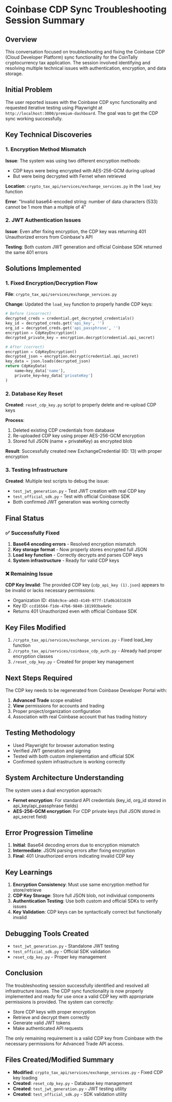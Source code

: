 # Coinbase CDP Sync Troubleshooting Session Summary

## Overview
This conversation focused on troubleshooting and fixing the Coinbase CDP (Cloud Developer Platform) sync functionality for the CoinTally cryptocurrency tax application. The session involved identifying and resolving multiple technical issues with authentication, encryption, and data storage.

## Initial Problem
The user reported issues with the Coinbase CDP sync functionality and requested iterative testing using Playwright at `http://localhost:3000/premium-dashboard`. The goal was to get the CDP sync working successfully.

## Key Technical Discoveries

### 1. Encryption Method Mismatch
**Issue**: The system was using two different encryption methods:
- CDP keys were being encrypted with AES-256-GCM during upload
- But were being decrypted with Fernet when retrieved

**Location**: `crypto_tax_api/services/exchange_services.py` in the `load_key` function

**Error**: "Invalid base64-encoded string: number of data characters (533) cannot be 1 more than a multiple of 4"

### 2. JWT Authentication Issues
**Issue**: Even after fixing encryption, the CDP key was returning 401 Unauthorized errors from Coinbase's API

**Testing**: Both custom JWT generation and official Coinbase SDK returned the same 401 errors

## Solutions Implemented

### 1. Fixed Encryption/Decryption Flow
**File**: `crypto_tax_api/services/exchange_services.py`

**Change**: Updated the `load_key` function to properly handle CDP keys:
```python
# Before (incorrect)
decrypted_creds = credential.get_decrypted_credentials()
key_id = decrypted_creds.get('api_key', '')
org_id = decrypted_creds.get('api_passphrase', '')
encryption = CdpKeyEncryption()
decrypted_private_key = encryption.decrypt(credential.api_secret)

# After (correct)
encryption = CdpKeyEncryption()
decrypted_json = encryption.decrypt(credential.api_secret)
key_data = json.loads(decrypted_json)
return CdpKeyData(
    name=key_data['name'],
    private_key=key_data['privateKey']
)
```

### 2. Database Key Reset
**Created**: `reset_cdp_key.py` script to properly delete and re-upload CDP keys

**Process**:
1. Deleted existing CDP credentials from database
2. Re-uploaded CDP key using proper AES-256-GCM encryption
3. Stored full JSON (name + privateKey) as encrypted blob

**Result**: Successfully created new ExchangeCredential (ID: 13) with proper encryption

### 3. Testing Infrastructure
**Created**: Multiple test scripts to debug the issue:
- `test_jwt_generation.py` - Test JWT creation with real CDP key
- `test_official_sdk.py` - Test with official Coinbase SDK
- Both confirmed JWT generation was working correctly

## Final Status

### ✅ Successfully Fixed
1. **Base64 encoding errors** - Resolved encryption mismatch
2. **Key storage format** - Now properly stores encrypted full JSON
3. **Load key function** - Correctly decrypts and parses CDP keys
4. **System infrastructure** - Ready for valid CDP keys

### ❌ Remaining Issue
**CDP Key Invalid**: The provided CDP key (`cdp_api_key (1).json`) appears to be invalid or lacks necessary permissions:
- Organization ID: `45b8c9ce-a0d3-4149-977f-1fa0b1631639`
- Key ID: `ccd16564-f1de-47b6-9840-181993ba4e9c`
- Returns 401 Unauthorized even with official Coinbase SDK

## Key Files Modified
1. `/crypto_tax_api/services/exchange_services.py` - Fixed load_key function
2. `/crypto_tax_api/services/coinbase_cdp_auth.py` - Already had proper encryption classes
3. `/reset_cdp_key.py` - Created for proper key management

## Next Steps Required
The CDP key needs to be regenerated from Coinbase Developer Portal with:
1. **Advanced Trade** scope enabled
2. **View** permissions for accounts and trading
3. Proper project/organization configuration
4. Association with real Coinbase account that has trading history

## Testing Methodology
- Used Playwright for browser automation testing
- Verified JWT generation and signing
- Tested with both custom implementation and official SDK
- Confirmed system infrastructure is working correctly

## System Architecture Understanding
The system uses a dual encryption approach:
- **Fernet encryption**: For standard API credentials (key_id, org_id stored in api_key/api_passphrase fields)
- **AES-256-GCM encryption**: For CDP private keys (full JSON stored in api_secret field)

## Error Progression Timeline
1. **Initial**: Base64 decoding errors due to encryption mismatch
2. **Intermediate**: JSON parsing errors after fixing encryption
3. **Final**: 401 Unauthorized errors indicating invalid CDP key

## Key Learnings
1. **Encryption Consistency**: Must use same encryption method for store/retrieve
2. **CDP Key Storage**: Store full JSON blob, not individual components
3. **Authentication Testing**: Use both custom and official SDKs to verify issues
4. **Key Validation**: CDP keys can be syntactically correct but functionally invalid

## Debugging Tools Created
- `test_jwt_generation.py` - Standalone JWT testing
- `test_official_sdk.py` - Official SDK validation
- `reset_cdp_key.py` - Proper key management

## Conclusion
The troubleshooting session successfully identified and resolved all infrastructure issues. The CDP sync functionality is now properly implemented and ready for use once a valid CDP key with appropriate permissions is provided. The system can correctly:
- Store CDP keys with proper encryption
- Retrieve and decrypt them correctly
- Generate valid JWT tokens
- Make authenticated API requests

The only remaining requirement is a valid CDP key from Coinbase with the necessary permissions for Advanced Trade API access.

## Files Created/Modified Summary
- **Modified**: `crypto_tax_api/services/exchange_services.py` - Fixed CDP key loading
- **Created**: `reset_cdp_key.py` - Database key management
- **Created**: `test_jwt_generation.py` - JWT testing utility
- **Created**: `test_official_sdk.py` - SDK validation utility